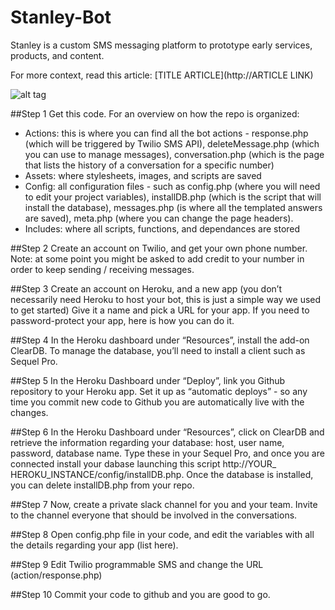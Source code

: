 # Stanley-Bot
Stanley is a custom SMS messaging platform to prototype early services, products, and content.

For more context, read this article: 
[TITLE ARTICLE](http://ARTICLE LINK)

![alt tag](https://yt3.ggpht.com/-oSAbz46-1qw/AAAAAAAAAAI/AAAAAAAAAAA/UzFF1NAQRSo/s900-c-k-no-mo-rj-c0xffffff/photo.jpg)

##Step 1
Get this code. For an overview on how the repo is organized:
* Actions: this is where you can find all the bot actions - response.php (which will be triggered by Twilio SMS API), deleteMessage.php (which you can use to manage messages), conversation.php (which is the page that lists the history of a conversation for a specific number)
* Assets: where stylesheets, images, and scripts are saved
* Config: all configuration files - such as config.php (where you will need to edit your project variables), installDB.php (which is the script that will install the database), messages.php (is where all the templated answers are saved), meta.php (where you can change the page headers).
* Includes: where all scripts, functions, and dependances are stored


##Step 2
Create an account on Twilio, and get your own phone number. Note: at some point you might be asked to add credit to your number in order to keep sending / receiving messages.

##Step 3
Create an account on Heroku, and a new app (you don’t necessarily need Heroku to host your bot, this is just a simple way we used to get started) Give it a name and pick a URL for your app. If you need to password-protect your app, here is how you can do it.

##Step 4
In the Heroku dashboard under “Resources”, install the add-on ClearDB. To manage the database, you’ll need to install a client such as Sequel Pro.

##Step 5
In the Heroku Dashboard under “Deploy”, link you Github repository to your Heroku app. Set it up as “automatic deploys” - so any time you commit new code to Github you are automatically live with the changes.

##Step 6
In the Heroku Dashboard under “Resources”, click on ClearDB and retrieve the information regarding your database: host, user name, password, database name. Type these in your Sequel Pro, and once you are connected install your dabase launching this script http://YOUR_ HEROKU_INSTANCE/config/installDB.php. Once the database is installed, you can delete installDB.php from your repo.

##Step 7
Now, create a private slack channel for you and your team. Invite to the channel everyone that should be involved in the conversations. 

##Step 8
Open config.php file in your code, and edit the variables with all the details regarding your app (list here).

##Step 9
Edit Twilio programmable SMS and change the URL (action/response.php)

##Step 10
Commit your code to github and you are good to go.
